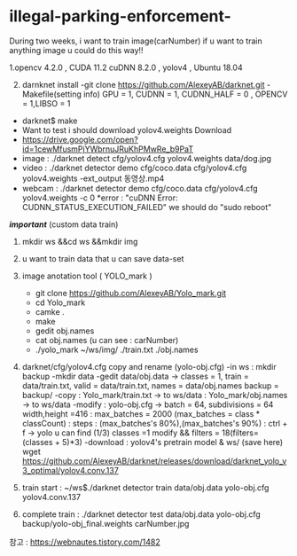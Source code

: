 # illegal-parking-enforcement-
During two weeks, i want to train image(carNumber) if u want to train anything image u could do this way!!


1.opencv 4.2.0 , CUDA 11.2 cuDNN 8.2.0 , yolov4 , Ubuntu 18.04

2. darnknet install
 -git clone https://github.com/AlexeyAB/darknet.git
 -Makefile(setting info) GPU = 1, CUDNN = 1, CUDNN_HALF = 0 , OPENCV = 1,LIBSO = 1 
 - darknet$ make
 - Want to test i should download yolov4.weights Download
 - https://drive.google.com/open?id=1cewMfusmPjYWbrnuJRuKhPMwRe_b9PaT
 - image : ./darknet detect cfg/yolov4.cfg yolov4.weights data/dog.jpg
 - video : ./darknet detector demo cfg/coco.data cfg/yolov4.cfg yolov4.weights -ext_output 동영상.mp4
 - webcam : ./darknet detector demo cfg/coco.data cfg/yolov4.cfg yolov4.weights -c 0
   *error : "cuDNN Error: CUDNN_STATUS_EXECUTION_FAILED" we should do "sudo reboot"
  
  ***important*** (custom data train)
  
  1. mkdir ws &&cd ws &&mkdir img
   
  2. u want to train data that u can save data-set
 
  3. image anotation tool ( YOLO_mark )
     - git clone https://github.com/AlexeyAB/Yolo_mark.git
     - cd Yolo_mark
     - camke .
     - make
     - gedit obj.names
     - cat obj.names (u can see : carNumber)
     - ./yolo_mark ~/ws/img/ ./train.txt ./obj.names


  4. darknet/cfg/yolov4.cfg copy and rename (yolo-obj.cfg)
     -in ws : mkdir backup
     -mkdir data
     -gedit data/obj.data -> classes = 1, train = data/train.txt, valid = data/train.txt, names = data/obj.names backup = backup/
     -copy : Yolo_mark/train.txt -> to ws/data
           : Yolo_mark/obj.names -> to ws/data
     -modify : yolo-obj.cfg -> batch = 64, subdivisions = 64 width,height =416
             : max_batches = 2000 (max_batches = class * classCount)
             : steps : (max_batches's 80%),(max_batches's 90%)
             : ctrl + f -> yolo u can find (1/3) classes =1 modify && filters = 18(filters=(classes + 5)*3)
     -download : yolov4's pretrain model  & ws/ (save here) 
       wget  https://github.com/AlexeyAB/darknet/releases/download/darknet_yolo_v3_optimal/yolov4.conv.137 
       
       
 5. train start : ~/ws$./darknet detector train data/obj.data yolo-obj.cfg yolov4.conv.137 


 7. complete train : ./darknet detector test data/obj.data yolo-obj.cfg backup/yolo-obj_final.weights carNumber.jpg 


 참고 :  https://webnautes.tistory.com/1482
